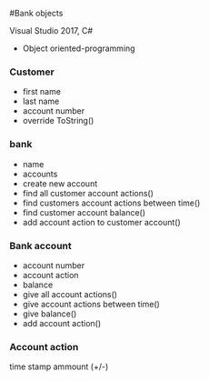 #Bank objects

Visual Studio 2017, C#

* Object oriented-programming

### Customer

* first name
* last name
* account number
* override ToString()

### bank

* name
* accounts
* create new account
* find all customer account actions() 
* find customers account actions between time()
* find customer account balance()
* add account action to customer account()

### Bank account

* account number
* account action
* balance
* give all account actions()
* give account actions between time()
* give balance()
* add account action()

### Account action

time stamp
ammount (+/-)

